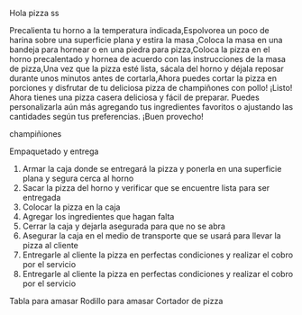 
Hola
pizza
ss


Precalienta tu horno a la temperatura indicada,Espolvorea un poco de harina sobre una superficie plana y estira la masa ,Coloca la masa en una bandeja para hornear o en una piedra para pizza,Coloca la pizza en el horno precalentado y hornea de acuerdo con las instrucciones de la masa de pizza,Una vez que la pizza esté lista, sácala del horno y déjala reposar durante unos minutos antes de cortarla,Ahora puedes cortar la pizza en porciones y disfrutar de tu deliciosa pizza de champiñones con pollo!
¡Listo! Ahora tienes una pizza casera deliciosa y fácil de preparar. Puedes personalizarla aún más agregando tus ingredientes favoritos o ajustando las cantidades según tus preferencias. ¡Buen provecho!

champiñiones

Empaquetado y entrega

1. Armar la caja donde se entregará la pizza y ponerla en una superficie plana y segura cerca al horno
2. Sacar la pizza del horno y verificar que se encuentre lista para ser entregada
3. Colocar la pizza en la caja
4. Agregar los ingredientes que hagan falta
5. Cerrar la caja y dejarla asegurada para que no se abra
6. Asegurar la caja en el medio de transporte que se usará para llevar la pizza al cliente
7. Entregarle al cliente la pizza en perfectas condiciones y realizar el cobro por el servicio
7. Entregarle al cliente la pizza en perfectas condiciones y realizar el cobro por el servicio 

Tabla para amasar
Rodillo para amasar
Cortador de pizza
